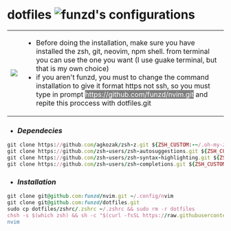 # dotfiles ![funzd's configurations](https://img.shields.io/badge/funzd's%20configuration-025E8C?style=for-the-badge&logo=dev.to&logoColor=white)



  <table>
    <tbody>
      <tr>
        <td>
          <img src="https://w7.pngwing.com/pngs/103/656/png-transparent-warning-sign-exclamation-mark-in-red-triangle-alert-warning-message-computer-warning-digital-warning-thumbnail.png"/>
        </td>
        <td>
          <ul>
           <li> Before doing the installation, make sure you have installed the zsh, git, neovim, npm shell.
          from terminal you can use the one you want (I use guake terminal, but that is my own choice)</li>
            <li>if you aren't funzd, you must to change the command installation to give it format https not ssh, so you must type in prompt <span style="background: gray; color: white;">https://github.com/funzd/nvim.git</span> and repite this proccess with dotfiles.git</li>
          </ul>
          </td>
</table>


- ### *Dependecies*
```ruby
git clone https://github.com/agkozak/zsh-z.git ${ZSH_CUSTOM:-~/.oh-my-zsh/custom}/plugins/zsh-z
git clone https://github.com/zsh-users/zsh-autosuggestions.git ${ZSH_CUSTOM:-~/.oh-my-zsh/custom}/plugins/zsh-suggestions
git clone https://github.com/zsh-users/zsh-syntax-highlighting.git ${ZSH_CUSTOM:-~/.oh-my-zsh/custom}/plugins/zsh-syntax-highlighting
git clone https://github.com/zsh-users/zsh-completions.git ${ZSH_CUSTOM:-~/.oh-my-zsh/custom}/plugins/zsh-completions
```

- ### *Installation*
```ruby
git clone git@github.com:funzd/nvim.git ~/.config/nvim
git clone git@github.com:funzd/dotfiles.git
sudo cp dotfiles/zshrc/.zshrc ~/.zshrc && sudo rm -r dotfiles
chsh -s $(which zsh) && sh -c "$(curl -fsSL https://raw.githubusercontent.com/robbyrussell/oh-my-zsh/master/tools/install.sh)"
nvim
```
